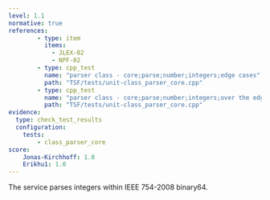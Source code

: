 ```yaml
---
level: 1.1
normative: true
references:
        - type: item
          items:
            - JLEX-02
            - NPF-02
        - type: cpp_test
          name: "parser class - core;parse;number;integers;edge cases"
          path: "TSF/tests/unit-class_parser_core.cpp"
        - type: cpp_test
          name: "parser class - core;parse;number;integers;over the edge cases"
          path: "TSF/tests/unit-class_parser_core.cpp"
evidence:
  type: check_test_results
  configuration:
    tests: 
        - class_parser_core
score:
    Jonas-Kirchhoff: 1.0
    Erikhu1: 1.0
---
```


The service parses integers within IEEE 754-2008 binary64.